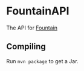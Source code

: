 # FountainAPI
The API for [Fountain](https://github.com/phase/fountain)

## Compiling
Run `mvn package` to get a Jar.
